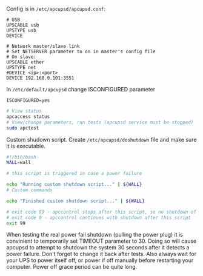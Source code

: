 Config is in `/etc/apcupsd/apcupsd.conf`:
```
# USB 
UPSCABLE usb
UPSTYPE usb
DEVICE

# Network master/slave link
# Set NETSERVER parameter to on in master's config file
# On slave:
UPSCABLE ether 
UPSTYPE net
#DEVICE <ip>:<port>
DEVICE 192.168.0.101:3551
```

In `/etc/default/apcupsd` change ISCONFIGURED parameter
```
ISCONFIGURED=yes
```

```bash
# View status
apcaccess status
# View/change parameters, run tests (apcupsd service must be stopped)
sudo apctest
```

Custom shudown script. Create `/etc/apcupsd/doshutdown` file and make sure it is executable.
```bash
#!/bin/bash
WALL=wall

# this script is triggered in case a power failure

echo "Running custom shutdown script..." | ${WALL}
# Custom commands

echo "Finished custom shutdown script..." | ${WALL}

# exit code 99 - apccontrol stops after this script, so no shutdown of this host. this is for testing purposes
# exit code 0 - apccontrol continues with shutdown after this script
exit 99
```

When testing the real power fail shutdown (pulling the power plug) it is convinient to temporarily set TIMEOUT parameter to 30. Doing so will cause apcupsd to attempt to shutdown the system 30 seconds after it detects a power failure. Don't forget to change it back after tests. Also always wait for your UPS to power itself off, or power if off manually before restarting your computer. Power off grace period can be quite long.

